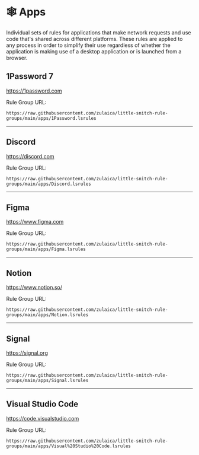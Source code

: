 # 🕸 Apps

Individual sets of rules for applications that make network requests and use
code that's shared across different platforms. These rules are applied to any
process in order to simplify their use regardless of whether the application is
making use of a desktop application or is launched from a browser.

## 1Password 7

https://1password.com

Rule Group URL:

```
https://raw.githubusercontent.com/zulaica/little-snitch-rule-groups/main/apps/1Password.lsrules
```

---

## Discord

https://discord.com

Rule Group URL:

```
https://raw.githubusercontent.com/zulaica/little-snitch-rule-groups/main/apps/Discord.lsrules
```

---

## Figma

https://www.figma.com

Rule Group URL:

```
https://raw.githubusercontent.com/zulaica/little-snitch-rule-groups/main/apps/Figma.lsrules
```

---

## Notion

https://www.notion.so/

Rule Group URL:

```
https://raw.githubusercontent.com/zulaica/little-snitch-rule-groups/main/apps/Notion.lsrules
```

---

## Signal

https://signal.org

Rule Group URL:

```
https://raw.githubusercontent.com/zulaica/little-snitch-rule-groups/main/apps/Signal.lsrules
```

---

## Visual Studio Code

https://code.visualstudio.com

Rule Group URL:

```
https://raw.githubusercontent.com/zulaica/little-snitch-rule-groups/main/apps/Visual%20Studio%20Code.lsrules
```
